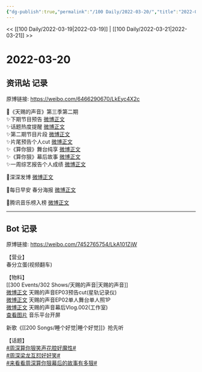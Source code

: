 ```yaml
---
{"dg-publish":true,"permalink":"/100 Daily/2022-03-20/","title":"2022-03-20","created":"2022-11-17T17:47:25.000+08:00","updated":"2023-01-09T17:24:41.238+08:00"}
---
```



<< [[100 Daily/2022-03-19\|2022-03-19]] | [[100 Daily/2022-03-21\|2022-03-21]] >>

# 2022-03-20

## 资讯站 记录

原博链接: https://weibo.com/6466290670/LkEyc4X2c

🌟《天赐的声音》第三季第二期  
✨下期节目预告 [微博正文](https://m.weibo.cn/6466290670/4749106037916258)  
✨话题热度提醒 [微博正文](https://m.weibo.cn/6466290670/4749033337259123)  
✨第二期节目片段 [微博正文](https://m.weibo.cn/6466290670/4749054687578063)  
✨片尾预告个人cut [微博正文](https://m.weibo.cn/6466290670/4749028652747695)  
✨《算你狠》舞台纯享 [微博正文](https://m.weibo.cn/6466290670/4749031413122294)  
✨《算你狠》幕后故事 [微博正文](https://m.weibo.cn/6466290670/4749106402560844)  
✨一周综艺报告个人成绩 [微博正文](https://m.weibo.cn/6466290670/4749131585946585)

🌟深深发博 [微博正文](https://m.weibo.cn/6466290670/4749230474003281)

🌟每日早安 春分海报 [微博正文](https://m.weibo.cn/6466290670/4748992800358577)

🌟腾讯音乐榜入榜 [微博正文](https://m.weibo.cn/6466290670/4749165635046759)

---
## Bot 记录

原博链接: https://weibo.com/7452765754/LkA101ZjW

【营业】  
[](https://m.weibo.cn/1736988591/4749228990270678) 春分立蛋(视频翻车)

【物料】  
[[300 Events/302 Shows/天赐的声音\|天赐的声音]]  
[微博正文](https://m.weibo.cn/6466290670/4749028652747695) 天赐的声音EP03预告cut(星轨记录仪)  
[微博正文](https://m.weibo.cn/1315706994/4749095232605781) 天赐的声音EP02单人舞台单人照1P  
[微博正文](https://m.weibo.cn/7478855230/4749103236645143) 天赐的声音幕后Vlog.002(工作室)  
[查看图片](https://wx1.sinaimg.cn/large/0088n2Pggy1h0gloom2z7j30hs12j418.jpg) 音乐平台开屏

[](https://m.weibo.cn/2283805633/4749190465590434) 新歌《[[200 Songs/睡个好觉\|睡个好觉]]》抢先听

【话题】  
[#周深算你狠笑声花腔好魔性#](https://s.weibo.com/weibo?q=%23%E5%91%A8%E6%B7%B1%E7%AE%97%E4%BD%A0%E7%8B%A0%E7%AC%91%E5%A3%B0%E8%8A%B1%E8%85%94%E5%A5%BD%E9%AD%94%E6%80%A7%23)  
[#周深梁龙互怼好好笑#](https://s.weibo.com/weibo?q=%23%E5%91%A8%E6%B7%B1%E6%A2%81%E9%BE%99%E4%BA%92%E6%80%BC%E5%A5%BD%E5%A5%BD%E7%AC%91%23)  
[#来看看周深算你狠幕后的故事有多狠#](https://s.weibo.com/weibo?q=%23%E6%9D%A5%E7%9C%8B%E7%9C%8B%E5%91%A8%E6%B7%B1%E7%AE%97%E4%BD%A0%E7%8B%A0%E5%B9%95%E5%90%8E%E7%9A%84%E6%95%85%E4%BA%8B%E6%9C%89%E5%A4%9A%E7%8B%A0%23)
